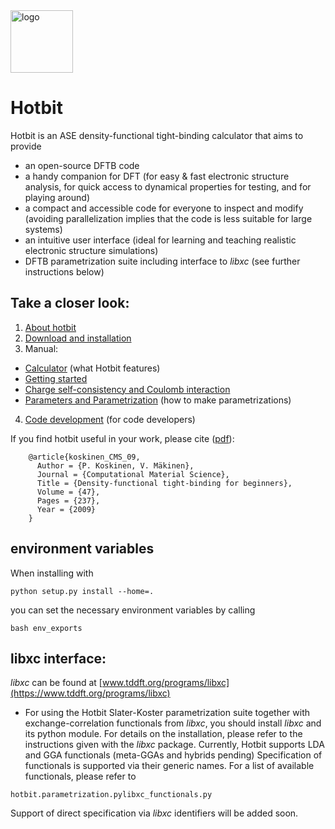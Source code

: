 <img src="https://github.com/pekkosk/hotbit/blob/master/hotbit/doc/hotbit_logo_small.png" alt="logo" width="100">

# Hotbit 
Hotbit is an ASE density-functional tight-binding calculator that aims to provide
* an open-source DFTB code
* a handy companion for DFT (for easy & fast electronic structure analysis, for quick access to dynamical properties for testing, and for playing around)
* a compact and accessible code for everyone to inspect and modify (avoiding parallelization implies that the code is less suitable for large systems)
* an intuitive user interface (ideal for learning and teaching realistic electronic structure simulations)
* DFTB parametrization suite including interface to _libxc_ (see further instructions below)

  
## Take a closer look:

 1. [About hotbit](https://github.com/pekkosk/hotbit/wiki/About-hotbit)
 2. [Download and installation](https://github.com/pekkosk/hotbit/wiki/Download-and-installation)
 3. Manual:
   * [Calculator](https://github.com/pekkosk/hotbit/wiki/Calculator) (what Hotbit features)
   * [Getting started](https://github.com/pekkosk/hotbit/wiki/Getting-started)
   * [Charge self-consistency and Coulomb interaction](https://github.com/pekkosk/hotbit/wiki/Charge-self-consistency-and-Coulomb-interaction)
   * [Parameters and Parametrization](https://github.com/pekkosk/hotbit/wiki/Parameters-and-parametrization) (how to make parametrizations)
 4. [Code development](https://github.com/pekkosk/hotbit/wiki/Code-development) (for code developers)


If you find hotbit useful in your work, please cite ([pdf](http://users.jyu.fi/~pekkosk/resources/pdf/koskinen_CMS_09.pdf)):
```
    @article{koskinen_CMS_09,
      Author = {P. Koskinen, V. Mäkinen},
      Journal = {Computational Material Science},
      Title = {Density-functional tight-binding for beginners},
      Volume = {47},
      Pages = {237},
      Year = {2009}
    }
```

## environment variables
When installing with
```
python setup.py install --home=.
```
you can set the necessary environment variables by calling
```
bash env_exports
```

## libxc interface:
_libxc_ can be found at [www.tddft.org/programs/libxc](https://www.tddft.org/programs/libxc)
* For using the Hotbit Slater-Koster parametrization suite together with exchange-correlation functionals from _libxc_, you should install _libxc_ and its python module. For details on the installation, please refer to the instructions given with the _libxc_ package.
Currently, Hotbit supports LDA and GGA functionals (meta-GGAs and hybrids pending)
Specification of functionals is supported via their generic names. For a list of available functionals, please refer to
```
hotbit.parametrization.pylibxc_functionals.py
```
Support of direct specification via _libxc_ identifiers will be added soon.
